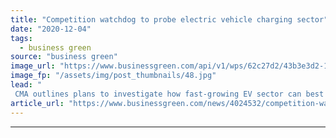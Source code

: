 ```yaml
---
title: "Competition watchdog to probe electric vehicle charging sector"
date: "2020-12-04"
tags: 
  - business green
source: "business green"
image_url: "https://www.businessgreen.com/api/v1/wps/62c27d2/43b3e3d2-13ab-437e-8175-d417c3204610/9/An-electric-vehicle-being-charged-185x114.jpg"
image_fp: "/assets/img/post_thumbnails/48.jpg"
lead: "
 CMA outlines plans to investigate how fast-growing EV sector can best benefit UK drivers, as new figures reveal EVs' share of new car market has almost quadrupled over the past year ..."
article_url: "https://www.businessgreen.com/news/4024532/competition-watchdog-probe-electric-vehicle-charging-sector"
---
```


---
